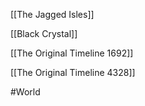 [[The Jagged Isles]]

[[Black Crystal]]

[[The Original Timeline 1692]]

[[The Original Timeline 4328]]

#World 